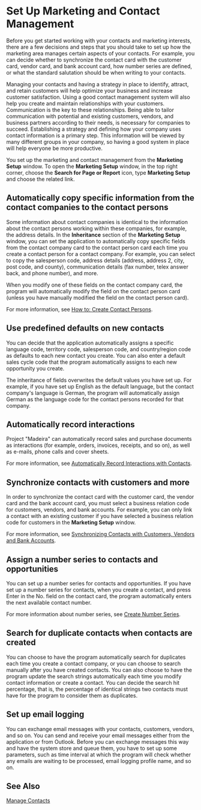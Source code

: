 ﻿<properties
                pageTitle="Set Up Marketing and Contacts | Project “Madeira”"
                description="Describes how to set up marketing and contact management in Project “Madeira”"
                services=""
                documentationCenter="Madeira"
                authors="edupont04"/>

# Set Up Marketing and Contact Management
Before you get started working with your contacts and marketing interests, there are a few decisions and steps that you should take to set up how the marketing area manages certain aspects of your contacts. For example, you can decide whether to synchronize the contact card with the customer card, vendor card, and bank account card, how number series are defined, or what the standard salutation should be when writing to your contacts.

Managing your contacts and having a strategy in place to identify, attract, and retain customers will help optimize your business and increase customer satisfaction. Using a good contact management system will also help you create and maintain relationships with your customers. Communication is the key to these relationships. Being able to tailor communication with potential and existing customers, vendors, and business partners according to their needs, is necessary for companies to succeed. Establishing a strategy and defining how your company uses contact information is a primary step. This information will be viewed by many different groups in your company, so having a good system in place will help everyone be more productive.

You set up the marketing and contact management from the **Marketing Setup** window. To open the **Marketing Setup** window, in the top right corner, choose the **Search for Page or Report** icon, type **Marketing Setup** and choose the related link.

## Automatically copy specific information from the contact companies to the contact persons
Some information about contact companies is identical to the information about the contact persons working within these companies, for example, the address details. In the **Inheritance** section of the **Marketing Setup** window, you can set the application to automatically copy specific fields from the contact company card to the contact person card each time you create a contact person for a contact company. For example, you can select to copy the salesperson code, address details (address, address 2, city, post code, and county), communication details (fax number, telex answer back, and phone number), and more.

When you modify one of these fields on the contact company card, the program will automatically modify the field on the contact person card (unless you have manually modified the field on the contact person card).

For more information, see [How to: Create Contact Persons](marketing-how-create-contact-persons.md).

## Use predefined defaults on new contacts
You can decide that the application automatically assigns a specific language code, territory code, salesperson code, and country/region code as defaults to each new contact you create. You can also enter a default sales cycle code that the program automatically assigns to each new opportunity you create.

The inheritance of fields overwrites the default values you have set up. For example, if you have set up English as the default language, but the contact company's language is German, the program will automatically assign German as the language code for the contact persons recorded for that company.

<!--You can also setup a default salutation that the program automatically assigns to your contacts. You can use these salutations in your interaction template attachments (for example, Microsoft Word documents). When setting up a default salutation, you can enter a salutation text and a salutation format. For example, if the salutation text is Dear, and the salutation format is Salutation Text + Title + Name, the program will automatically enter Dear Mr. John Smith as a salutation for a contact called John Smith.-->

## Automatically record interactions
Project "Madeira" can automatically record sales and purchase documents as interactions (for example, orders, invoices, receipts, and so on), as well as e-mails, phone calls and cover sheets.

For more information, see [Automatically Record Interactions with Contacts](marketing-auto-record-interactions.md).

## Synchronize contacts with customers and more
In order to synchronize the contact card with the customer card, the vendor card and the bank account card, you must select a business relation code for customers, vendors, and bank accounts. For example, you can only link a contact with an existing customer if you have selected a business relation code for customers in the **Marketing Setup** window.

For more information, see [Synchronizing Contacts with Customers, Vendors and Bank Accounts](marketing-synchronize-contacts-customers-vendors-bank-accounts.md).

## Assign a number series to contacts and opportunities
You can set up a number series for contacts and opportunities. If you have set up a number series for contacts, when you create a contact, and press Enter in the No. field on the contact card, the program automatically enters the next available contact number.

For more information about number series, see [Create Number Series](ui-create-number-series.md).

## Search for duplicate contacts when contacts are created
You can choose to have the program automatically search for duplicates each time you create a contact company, or you can choose to search manually after you have created contacts. You can also choose to have the program update the search strings automatically each time you modify contact information or create a contact. You can decide the search hit percentage, that is, the percentage of identical strings two contacts must have for the program to consider them as duplicates.

## Set up email logging
You can exchange email messages with your contacts, customers, vendors, and so on. You can send and receive your email messages either from the application or from Outlook. Before you can exchange messages this way and have the system store and queue them, you have to set up some parameters, such as time interval at which the program will check whether any emails are waiting to be processed, email logging profile name, and so on.

## See Also
[Manage Contacts](marketing-contacts.md)  
